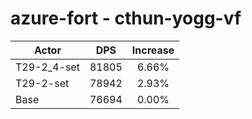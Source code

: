 # azure-fort - cthun-yogg-vf
| Actor | DPS | Increase |
|---|:---:|:---:|
|T29-2_4-set|81805|6.66%|
|T29-2-set|78942|2.93%|
|Base|76694|0.00%|

